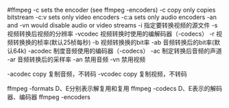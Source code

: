 #ffmpeg
-c sets the encoder (see ffmpeg -encoders)
-c copy only copies bitstream
-c:v sets only video encoders
-c:a sets only audio encoders
-an and -vn would disable audio or video streams
-i 指定要转换视频的源文件
-s 视频转换后视频的分辨率
-vcodec 视频转换时使用的编解码器（-codecs）
-r 视频转换换的桢率(默认25桢每秒)
-b 视频转换换的bit率
-ab 音频转换后的bit率(默认64k)
-acodec 制度音频使用的编码器（-codecs）
-ac 制定转换后音频的声道
-ar 音频转换后的采样率
-an 禁用音频
-vn 禁用视频

-acodec copy 复制音频，不转码
-vcodec copy 复制视频，不转码


ffmpeg -formats 
	D、E分别表示解复用和复用
ffmpeg -codecs
	D、E表示的解码器、编码器
ffmpeg -encoders

